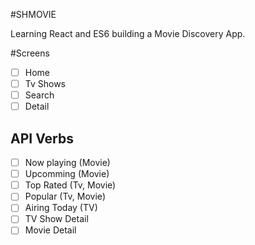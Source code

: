 #SHMOVIE

Learning React and ES6 building a Movie Discovery App.

#Screens

- [ ] Home
- [ ] Tv Shows
- [ ] Search
- [ ] Detail

## API Verbs

- [ ] Now playing (Movie)
- [ ] Upcomming (Movie)
- [ ] Top Rated (Tv, Movie)
- [ ] Popular (Tv, Movie)
- [ ] Airing Today (TV)
- [ ] TV Show Detail
- [ ] Movie Detail
